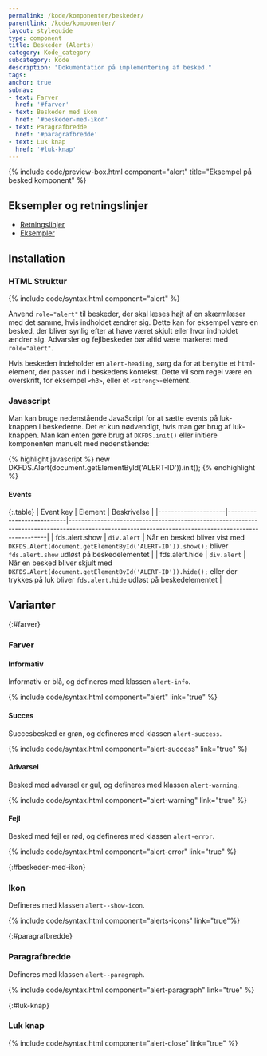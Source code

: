 ```yaml
---
permalink: /kode/komponenter/beskeder/
parentlink: /kode/komponenter/
layout: styleguide
type: component
title: Beskeder (Alerts)
category: Kode_category
subcategory: Kode
description: "Dokumentation på implementering af besked."
tags:
anchor: true
subnav:
- text: Farver
  href: '#farver'
- text: Beskeder med ikon
  href: '#beskeder-med-ikon'
- text: Paragrafbredde
  href: '#paragrafbredde'
- text: Luk knap
  href: '#luk-knap'
---
```


{% include code/preview-box.html component="alert" title="Eksempel på besked komponent" %}


## Eksempler og retningslinjer
<ul class="nobullet-list">
    <li><a href="/komponenter/beskeder/#retningslinjer">Retningslinjer</a></li>
    <li><a href="/komponenter/beskeder/">Eksempler</a></li>
</ul>

## Installation

### HTML Struktur
{% include code/syntax.html component="alert" %}

Anvend `role="alert"` til beskeder, der skal læses højt af en skærmlæser med det samme, hvis indholdet ændrer sig. Dette kan for eksempel være en besked, der bliver synlig efter at have været skjult eller hvor indholdet ændrer sig. Advarsler og fejlbeskeder bør altid være markeret med `role="alert"`.

Hvis beskeden indeholder en `alert-heading`, sørg da for at benytte et html-element, der passer ind i beskedens kontekst. Dette vil som regel være en overskrift, for eksempel `<h3>`, eller et `<strong>`-element.

### Javascript
Man kan bruge nedenstående JavaScript for at sætte events på luk-knappen i beskederne. Det er kun nødvendigt, hvis man gør brug af luk-knappen.
Man kan enten gøre brug af `DKFDS.init()` eller initiere komponenten manuelt med nedenstående:

{% highlight javascript %}
new DKFDS.Alert(document.getElementById('ALERT-ID')).init();
{% endhighlight %}

#### Events

{:.table}
| Event key           | Element                   | Beskrivelse                                                                                                                                         |
|---------------------|---------------------------|-----------------------------------------------------------------------------------------------------------------------------------------------------|
| fds.alert.show      | `div.alert`               | Når en besked bliver vist med `DKFDS.Alert(document.getElementById('ALERT-ID')).show();` bliver `fds.alert.show` udløst på beskedelementet                            |
| fds.alert.hide      | `div.alert`               | Når en besked bliver skjult med `DKFDS.Alert(document.getElementById('ALERT-ID')).hide();` eller der trykkes på luk bliver `fds.alert.hide` udløst på beskedelementet |

## Varianter

{:#farver}
### Farver

#### Informativ
Informativ er blå, og defineres med klassen `alert-info`.

{% include code/syntax.html component="alert" link="true" %}

#### Succes
Succesbesked er grøn, og defineres med klassen `alert-success`.

{% include code/syntax.html component="alert-success" link="true" %}

#### Advarsel
Besked med advarsel er gul, og defineres med klassen `alert-warning`.

{% include code/syntax.html component="alert-warning" link="true" %}

#### Fejl
Besked med fejl er rød, og defineres med klassen `alert-error`.

{% include code/syntax.html component="alert-error" link="true" %}

{:#beskeder-med-ikon}
### Ikon
Defineres med klassen `alert--show-icon`.

{% include code/syntax.html component="alerts-icons" link="true"%}

{:#paragrafbredde}
### Paragrafbredde
Defineres med klassen `alert--paragraph`.

{% include code/syntax.html component="alert-paragraph" link="true" %}

{:#luk-knap}
### Luk knap
{% include code/syntax.html component="alert-close" link="true" %}
